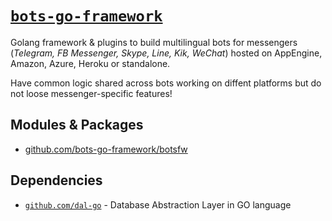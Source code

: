 # [`bots-go-framework`](https://github.com/bots-go-framework)

Golang framework & plugins to build multilingual bots for messengers (_Telegram, FB Messenger, Skype, Line, Kik, WeChat_)
hosted on AppEngine, Amazon, Azure, Heroku or standalone.

Have common logic shared across bots working on diffent platforms but do not loose messenger-specific features!

## Modules & Packages

- [github.com/bots-go-framework/botsfw](https://github.com/bots-go-framework/botsfw)

## Dependencies

- [`github.com/dal-go`](https://github.com/dal-go) - Database Abstraction Layer in GO language
